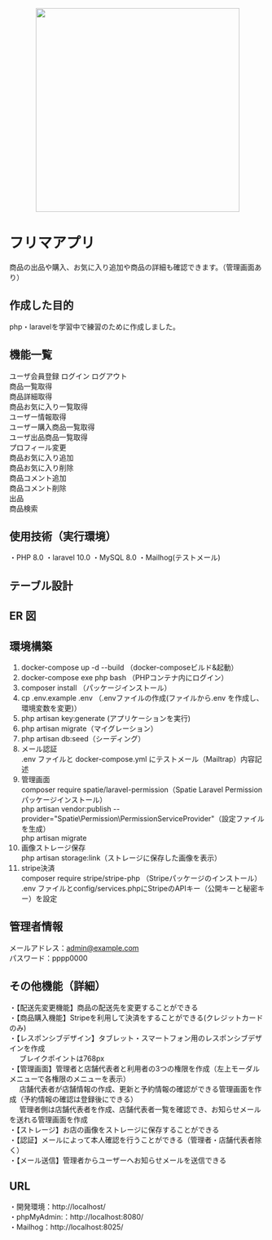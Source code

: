 <p align="center"><a href="https://laravel.com" target="_blank"><img src="https://raw.githubusercontent.com/laravel/art/master/logo-lockup/5%20SVG/2%20CMYK/1%20Full%20Color/laravel-logolockup-cmyk-red.svg" width="400"></a></p>

# フリマアプリ
商品の出品や購入、お気に入り追加や商品の詳細も確認できます。（管理画面あり）



## 作成した目的
php・laravelを学習中で練習のために作成しました。

## 機能一覧
ユーザ会員登録 ログイン ログアウト  
商品一覧取得  
商品詳細取得  
商品お気に入り一覧取得  
ユーザー情報取得  
ユーザー購入商品一覧取得  
ユーザ出品商品一覧取得  
プロフィール変更  
商品お気に入り追加  
商品お気に入り削除  
商品コメント追加  
商品コメント削除  
出品  
商品検索  

## 使用技術（実行環境）
・PHP 8.0
・laravel 10.0
・MySQL  8.0
・Mailhog(テストメール)



## テーブル設計


## ER 図





## 環境構築
1.  docker-compose up -d --build （docker-composeビルド&起動）
2.  docker-compose exe php bash （PHPコンテナ内にログイン）
3.  composer install （パッケージインストール）
4.  cp .env.example .env （.envファイルの作成(ファイルから.env を作成し、環境変数を変更)）
5.  php artisan key:generate (アプリケーションを実行)
6.  php artisan migrate（マイグレーション）
7.  php artisan db:seed（シーディング）
8. メール認証  
    .env ファイルと docker-compose.yml にテストメール（Mailtrap）内容記述
9. 管理画面  
    composer require spatie/laravel-permission（Spatie Laravel Permissionパッケージインストール）  
    php artisan vendor:publish --provider="Spatie\Permission\PermissionServiceProvider"（設定ファイルを生成）  
    php artisan migrate  
10. 画像ストレージ保存  
    php artisan storage:link（ストレージに保存した画像を表示）
11. stripe決済  
    composer require stripe/stripe-php （Stripeパッケージのインストール）  
    .env ファイルとconfig/services.phpにStripeのAPIキー（公開キーと秘密キー）を設定

## 管理者情報
メールアドレス：admin@example.com  
パスワード：pppp0000

## その他機能（詳細）
・【配送先変更機能】商品の配送先を変更することができる  
・【商品購入機能】Stripeを利用して決済をすることができる(クレジットカードのみ)  
・【レスポンシブデザイン】タブレット・スマートフォン用のレスポンシブデザインを作成  
&nbsp;&nbsp;&nbsp;&nbsp;&nbsp;ブレイクポイントは768px  
・【管理画面】管理者と店舗代表者と利用者の3つの権限を作成（左上モーダルメニューで各権限のメニューを表示）  
&nbsp;&nbsp;&nbsp;&nbsp;&nbsp;店舗代表者が店舗情報の作成、更新と予約情報の確認ができる管理画面を作成（予約情報の確認は登録後にできる）  
&nbsp;&nbsp;&nbsp;&nbsp;&nbsp;管理者側は店舗代表者を作成、店舗代表者一覧を確認でき、お知らせメールを送れる管理画面を作成  
・【ストレージ】お店の画像をストレージに保存することができる  
・【認証】メールによって本人確認を行うことができる（管理者・店舗代表者除く）  
・【メール送信】管理者からユーザーへお知らせメールを送信できる  

## URL
・開発環境：http://localhost/  
・phpMyAdmin:：http://localhost:8080/  
・Mailhog：http://localhost:8025/

